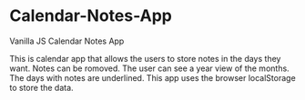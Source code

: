 # Calendar-Notes-App
Vanilla JS Calendar Notes App

This is calendar app that allows the users to store notes in the days they want. Notes can be romoved. The user can see a year view of the months. The days with notes are underlined. This app uses the browser localStorage to store the data.
